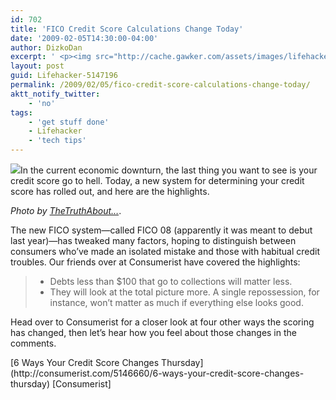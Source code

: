 ```yaml
---
id: 702
title: 'FICO Credit Score Calculations Change Today'
date: '2009-02-05T14:30:00-04:00'
author: DizkoDan
excerpt: ' <p><img src="http://cache.gawker.com/assets/images/lifehacker/2009/02/credit-repair.png" width="305" height="290" />In the current economic downturn, the last thing you want to see is your credit score go to hell. Today, a new system for determining your credit score has rolled out, and here are the highlights.</p> <p><i>Photo by <a href="http://flickr.com/photos/thetruthabout/2720239113/">TheTruthAbout...</a></i>.</p> <p>The new FICO system&mdash;called FICO 08 (apparently it was meant to debut last year)&mdash;has tweaked many factors, hoping to distinguish between consumers who''ve made an isolated mistake and those with habitual credit troubles. Our friends over at Consumerist have covered the highlights:<br /> <blockquote><ul><li>Debts less than $100 that go to collections will matter less.</li><li>They will look at the total picture more. A single repossession, for instance, won''t matter as much if everything else looks good.</li></ul></blockquote></p> <p>Head over to Consumerist for a closer look at four other ways the scoring has changed, then let''s hear how you feel about those changes in the comments.</p> <div class="related"><a href="http://consumerist.com/5146660/6-ways-your-credit-score-changes-thursday">6 Ways Your Credit Score Changes Thursday</a> [Consumerist]</div> '
layout: post
guid: Lifehacker-5147196
permalink: /2009/02/05/fico-credit-score-calculations-change-today/
aktt_notify_twitter:
    - 'no'
tags:
    - 'get stuff done'
    - Lifehacker
    - 'tech tips'
---
```


![](http://cache.gawker.com/assets/images/lifehacker/2009/02/credit-repair.png)In the current economic downturn, the last thing you want to see is your credit score go to hell. Today, a new system for determining your credit score has rolled out, and here are the highlights.

*Photo by [TheTruthAbout…](http://flickr.com/photos/thetruthabout/2720239113/)*.

The new FICO system—called FICO 08 (apparently it was meant to debut last year)—has tweaked many factors, hoping to distinguish between consumers who’ve made an isolated mistake and those with habitual credit troubles. Our friends over at Consumerist have covered the highlights:

> - Debts less than $100 that go to collections will matter less.
> - They will look at the total picture more. A single repossession, for instance, won’t matter as much if everything else looks good.

Head over to Consumerist for a closer look at four other ways the scoring has changed, then let’s hear how you feel about those changes in the comments.

<div class="related">[6 Ways Your Credit Score Changes Thursday](http://consumerist.com/5146660/6-ways-your-credit-score-changes-thursday) [Consumerist]</div>